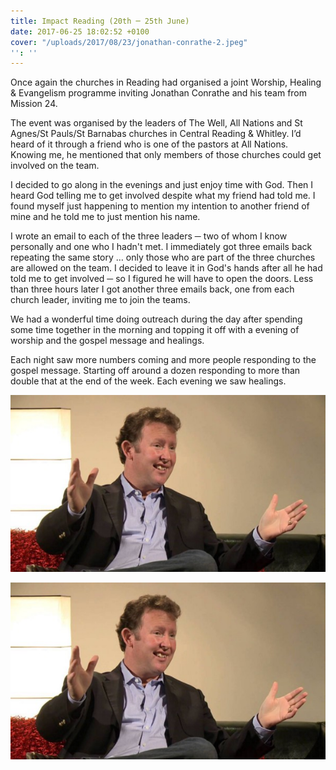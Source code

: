 ```yaml
---
title: Impact Reading (20th ─ 25th June)
date: 2017-06-25 18:02:52 +0100
cover: "/uploads/2017/08/23/jonathan-conrathe-2.jpeg"
'': ''
---
```



Once again the churches in Reading had organised a joint Worship, Healing & Evangelism programme inviting Jonathan Conrathe and his team from Mission 24.

The event was organised by the leaders of The Well, All Nations and St Agnes/St Pauls/St Barnabas churches in Central Reading & Whitley. I’d heard of it through a friend who is one of the pastors at All Nations. Knowing me, he mentioned that only members of those churches could get involved on the team.

I decided to go along in the evenings and just enjoy time with God. Then I heard God telling me to get involved despite what my friend had told me. I found myself just happening to mention my intention to another friend of mine and he told me to just mention his name.

I wrote an email to each of the three leaders ─ two of whom I know personally and one who I hadn't met. I immediately got three emails back repeating the same story … only those who are part of the three churches are allowed on the team. I decided to leave it in God's hands after all he had told me to get involved ─ so I figured he will have to open the doors. Less than three hours later I got another three emails back, one from each church leader, inviting me to join the teams.

We had a wonderful time doing outreach during the day after spending some time together in the morning and topping it off with a evening of worship and the gospel message and healings.

Each night saw more numbers coming and more people responding to the gospel message. Starting off around a dozen responding to more than double that at the end of the week. Each evening we saw healings.

![](/uploads/2017/08/23/jonathan-conrathe-1.jpeg)

![](/uploads/2017/08/23/jonathan-conrathe.jpeg)

